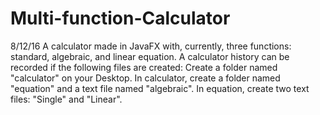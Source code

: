 # Multi-function-Calculator
8/12/16
A calculator made in JavaFX with, currently, three functions: standard, algebraic, and linear equation.
A calculator history can be recorded if the following files are created:
  Create a folder named "calculator" on your Desktop.
    In calculator, create a folder named "equation" and a text file named "algebraic".
      In equation, create two text files: "Single" and "Linear".
